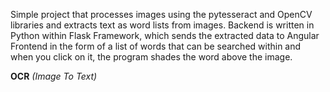Simple project that processes images using the pytesseract and OpenCV libraries and extracts text as word lists from images. Backend is written in Python within Flask Framework, which sends the extracted data to Angular Frontend in the form of a list of words that can be searched within and when you click on it, the program shades the word above the image.

**OCR** *(Image To Text)*
